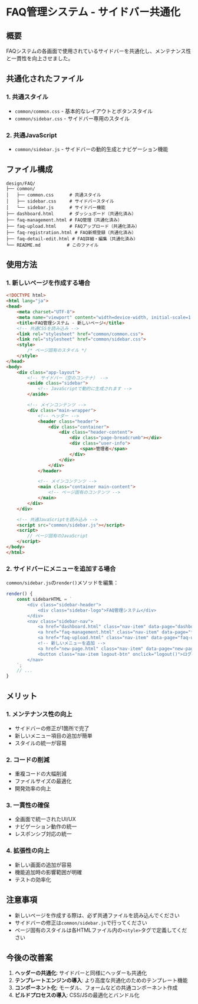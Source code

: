 # FAQ管理システム - サイドバー共通化

## 概要

FAQシステムの各画面で使用されているサイドバーを共通化し、メンテナンス性と一貫性を向上させました。

## 共通化されたファイル

### 1. 共通スタイル
- `common/common.css` - 基本的なレイアウトとボタンスタイル
- `common/sidebar.css` - サイドバー専用のスタイル

### 2. 共通JavaScript
- `common/sidebar.js` - サイドバーの動的生成とナビゲーション機能

## ファイル構成

```
design/FAQ/
├── common/
│   ├── common.css      # 共通スタイル
│   ├── sidebar.css     # サイドバースタイル
│   └── sidebar.js      # サイドバー機能
├── dashboard.html      # ダッシュボード（共通化済み）
├── faq-management.html # FAQ管理（共通化済み）
├── faq-upload.html     # FAQアップロード（共通化済み）
├── faq-registration.html # FAQ新規登録（共通化済み）
├── faq-detail-edit.html # FAQ詳細・編集（共通化済み）
└── README.md          # このファイル
```

## 使用方法

### 1. 新しいページを作成する場合

```html
<!DOCTYPE html>
<html lang="ja">
<head>
    <meta charset="UTF-8">
    <meta name="viewport" content="width=device-width, initial-scale=1.0">
    <title>FAQ管理システム - 新しいページ</title>
    <!-- 共通CSSを読み込み -->
    <link rel="stylesheet" href="common/common.css">
    <link rel="stylesheet" href="common/sidebar.css">
    <style>
        /* ページ固有のスタイル */
    </style>
</head>
<body>
    <div class="app-layout">
        <!-- サイドバー（空のコンテナ） -->
        <aside class="sidebar">
            <!-- JavaScriptで動的に生成されます -->
        </aside>

        <!-- メインコンテンツ -->
        <div class="main-wrapper">
            <!-- ヘッダー -->
            <header class="header">
                <div class="container">
                    <div class="header-content">
                        <div class="page-breadcrumb"></div>
                        <div class="user-info">
                            <span>管理者</span>
                        </div>
                    </div>
                </div>
            </header>

            <!-- メインコンテンツ -->
            <main class="container main-content">
                <!-- ページ固有のコンテンツ -->
            </main>
        </div>
    </div>

    <!-- 共通JavaScriptを読み込み -->
    <script src="common/sidebar.js"></script>
    <script>
        // ページ固有のJavaScript
    </script>
</body>
</html>
```

### 2. サイドバーにメニューを追加する場合

`common/sidebar.js`の`render()`メソッドを編集：

```javascript
render() {
    const sidebarHTML = `
        <div class="sidebar-header">
            <div class="sidebar-logo">FAQ管理システム</div>
        </div>
        <nav class="sidebar-nav">
            <a href="dashboard.html" class="nav-item" data-page="dashboard">ダッシュボード</a>
            <a href="faq-management.html" class="nav-item" data-page="faq-management">FAQ管理</a>
            <a href="faq-upload.html" class="nav-item" data-page="faq-upload">FAQアップロード</a>
            <!-- 新しいメニューを追加 -->
            <a href="new-page.html" class="nav-item" data-page="new-page">新しいページ</a>
            <button class="nav-item logout-btn" onclick="logout()">ログアウト</button>
        </nav>
    `;
    // ...
}
```

## メリット

### 1. メンテナンス性の向上
- サイドバーの修正が1箇所で完了
- 新しいメニュー項目の追加が簡単
- スタイルの統一が容易

### 2. コードの削減
- 重複コードの大幅削減
- ファイルサイズの最適化
- 開発効率の向上

### 3. 一貫性の確保
- 全画面で統一されたUI/UX
- ナビゲーション動作の統一
- レスポンシブ対応の統一

### 4. 拡張性の向上
- 新しい画面の追加が容易
- 機能追加時の影響範囲が明確
- テストの効率化

## 注意事項

- 新しいページを作成する際は、必ず共通ファイルを読み込んでください
- サイドバーの修正は`common/sidebar.js`で行ってください
- ページ固有のスタイルは各HTMLファイル内の`<style>`タグで定義してください

## 今後の改善案

1. **ヘッダーの共通化**: サイドバーと同様にヘッダーも共通化
2. **テンプレートエンジンの導入**: より高度な共通化のためのテンプレート機能
3. **コンポーネント化**: モーダル、フォームなどの共通コンポーネント作成
4. **ビルドプロセスの導入**: CSS/JSの最適化とバンドル化